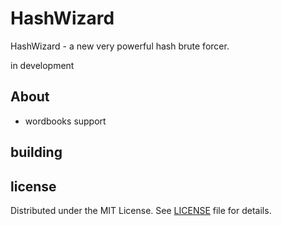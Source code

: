 # HashWizard
HashWizard - a new very powerful hash brute forcer.

in development

## About 

- wordbooks support

## building

## license 

Distributed under the MIT License. See [LICENSE](LICENSE) file for details.
